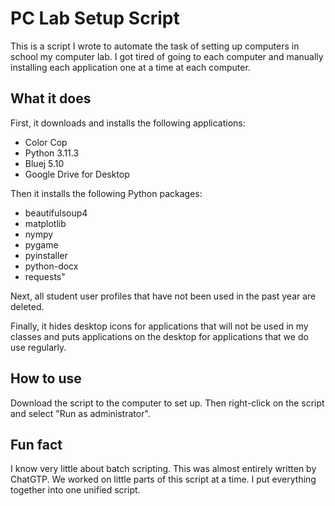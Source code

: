 # PC Lab Setup Script

This is a script I wrote to automate the task of setting up computers in school my computer lab. I got tired of going to each computer and manually installing each application one at a time at each computer.

## What it does

First, it downloads and installs the following applications:

- Color Cop 
- Python 3.11.3
- Bluej 5.10
- Google Drive for Desktop

Then it installs the following Python packages:
- beautifulsoup4
- matplotlib
- nympy
- pygame
- pyinstaller 
- python-docx 
- requests"

Next, all student user profiles that have not been used in the past year are deleted.

Finally, it hides desktop icons for applications that will not be used in my classes and puts applications on the desktop for applications that we do use regularly.

## How to use

Download the script to the computer to set up. Then right-click on the script and select "Run as administrator".

## Fun fact

I know very little about batch scripting. This was almost entirely written by ChatGTP. We worked on little parts of this script at a time. I put everything together into one unified script.
